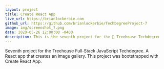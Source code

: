 ```yaml
---
layout: project
title: Create React App
live_url: https://brianlockerbie.com
github_url: https://github.com/brianlockerbie/TechDegreeProject-7
image: img/screenshot_7.png
date: 2020-05-26 12:00:00 -0400
description: This is the seventh project for the 🏡 Treehouse Techdegree Full Stack JavaScript. 
---
```

Seventh project for the Treehouse Full-Stack JavaScript Techdegree. A React app that creates an image gallery. This project was bootstrapped with Create React App.